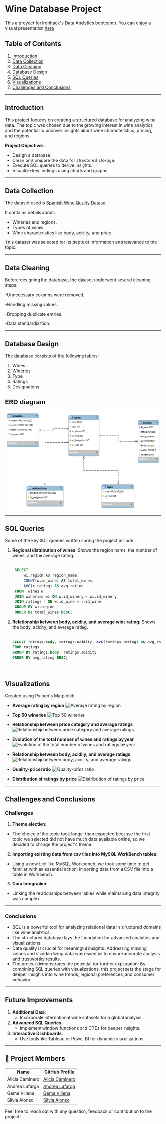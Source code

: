 # **Wine Database Project**

This a proyect for Ironhack's Data Analytics bootcamp.
You can enjoy a visual presentation [here]()

## **Table of Contents**
1. [Introduction](#introduction)
2. [Data Collection](#data-collection)
3. [Data Cleaning](#data-cleaning)
4. [Database Design](#database-design)
5. [SQL Queries](#sql-queries)
6. [Visualizations](#visualizations)
7. [Challenges and Conclusions](#challenges-and-conclusions)

---

## **Introduction**

This project focuses on creating a structured database for analyzing wine data. 
The topic was chosen due to the growing interest in wine analytics and the potential to uncover insights about wine characteristics, pricing, and regions.

**Project Objectives**:
- Design a database.
- Clean and prepare the data for structured storage.
- Execute SQL queries to derive insights.
- Visualize key findings using charts and graphs.

---

## **Data Collection**

The dataset used is [Spanish Wine Quality Datase](https://www.kaggle.com/datasets/fedesoriano/spanish-wine-quality-dataset).

It contains details about:
- Wineries and regions.
- Types of wines.
- Wine characteristics like body, acidity, and price.

This dataset was selected for its depth of information and relevance to the topic.

---

## **Data Cleaning**

Before designing the database, the dataset underwent several cleaning steps:

 -Unnecessary columns were removed.

 -Handling missing values.

 -Dropping duplicate entries.

 -Data standardization.


---

## **Database Design**

The database consists of the following tables:

1. Wines
2. Wineries
3. Type
4. Ratings
5. Designations
   

## **ERD diagram** 

![Entity Relationship Diagram](images/ER.png "Entity Relationship Diagram for the Wine Database")

---

## **SQL Queries**

Some of the key SQL queries written during the project include:

1. **Regional distribution of wines**: Shows the region name, the number of wines, and the average rating.
   ```sql
 
    SELECT 
        wi.region AS region_name, 
        COUNT(w.id_wine) AS total_wines, 
        AVG(r.rating) AS avg_rating
    FROM  wines w
    JOIN wineries wi ON w.id_winery = wi.id_winery
    JOIN ratings r ON w.id_wine = r.id_wine
    GROUP BY wi.region
    ORDER BY total_wines DESC;

2. **Relationship between body, acidity, and average wine rating**: Shows the body, acidity, and average rating.
    ```sql

    SELECT ratings.body, ratings.acidity, AVG(ratings.rating) AS avg_rating
    FROM ratings
    GROUP BY ratings.body, ratings.acidity
    ORDER BY avg_rating DESC;


    

## **Visualizations**
Created using Python's Matplotlib.

- **Average rating by region**
![Average rating by region](images/calificacion_promedio.jpg "Average rating by region")

- **Top 50 wineries**
![Top 50 wineries](images/top_bodegas.jpg "Top 50 wineries")

- **Relationship between price category and average ratings**
![Relationship between price category and average ratings](images/categoria_y_calificaciones.jpg "Relationship between price category and average ratings")

- **Evolution of the total number of wines and ratings by year**
![Evolution of the total number of wines and ratings by year](images/evolucion_y_calificacion.jpg "Evolution of the total number of wines and ratings by year")

- **Relationship between body, acidity, and average ratings**
![Relationship between body, acidity, and average ratings](images/cuerpo_acidez.jpg "Relationship between body, acidity, and average ratings")

- **Quality-price ratio**
![Quality-price ratio](images/calidad_precio.jpg "Quality-price ratio")

- **Distribution of ratings by price**
![Distribution of ratings by price](images/calificacion_precio.jpg "Relationship between price category and average ratings")



---

## **Challenges and Conclusions**

### **Challenges**
1. **Theme election**:

- The choice of the topic took longer than expected because the first topic we selected did not have much data available online, so we decided to change the project's theme.
   
2. **Importing existing data from csv files into MySQL WorkBench tables**:

- Using a new tool like MySQL Workbench, we took some time to get familiar with an essential action: importing data from a CSV file into a table in Workbench.
   
3. **Data Integration**:

- Linking the relationships between tables while maintaining data integrity was complex.


---


### **Conclusions**

- SQL is a powerful tool for analyzing relational data in structured domains like wine analytics.
- The structured database lays the foundation for advanced analytics and visualizations.
- Data quality is crucial for meaningful insights: Addressing missing values and standardizing data was essential to ensure accurate analysis and trustworthy results.
- The project demonstrates the potential for further exploration: By combining SQL queries with visualizations, this project sets the stage for deeper insights into wine trends, regional preferences, and consumer behavior.

---

## **Future Improvements**

1. **Additional Data**:
   - Incorporate international wine datasets for a global analysis.
2. **Advanced SQL Queries**:
   - Implement window functions and CTEs for deeper insights.
3. **Interactive Dashboards**:
   - Use tools like Tableau or Power BI for dynamic visualizations.

---


## 👥 Project Members

| Name            | GitHub Profile    |
|-----------------|-------------------|
| Alicia Caminero | [Alicia Caminero](https://github.com/aliciacaminero) |
| Andrea Lafarga  | [Andrea Lafarga](https://github.com/AndreaLaHe)  |
| Gema Villena    | [Gema Villena](https://github.com/GemaVNZ)    |
| Silvia Alonso   | [Silvia Alonso](https://github.com/datasilvia)   |


Feel free to reach out with any question, feedback or contribution to the project!